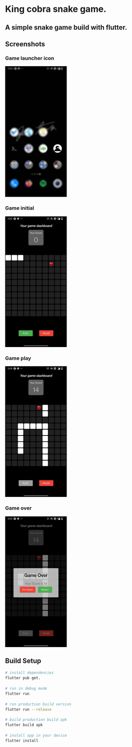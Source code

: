 King cobra snake game.
=======================

A simple snake game build with flutter. 
---------------------------------

## Screenshots

### Game launcher icon
<img src="assets/screenshots/launcher-icon.jpg" width="200" />

### Game initial
<img src="assets/screenshots/game-initial.jpg" width="200" />

### Game play
<img src="assets/screenshots/game-play.jpg" width="200" />

### Game over
<img src="assets/screenshots/game-over.jpg" width="200" />

## Build Setup

``` bash
# install dependencies
flutter pub get.

# run in debug mode
flutter run

# run production build version
flutter run --release

# build production build apk
flutter build apk

# install app in your device
flutter install
```